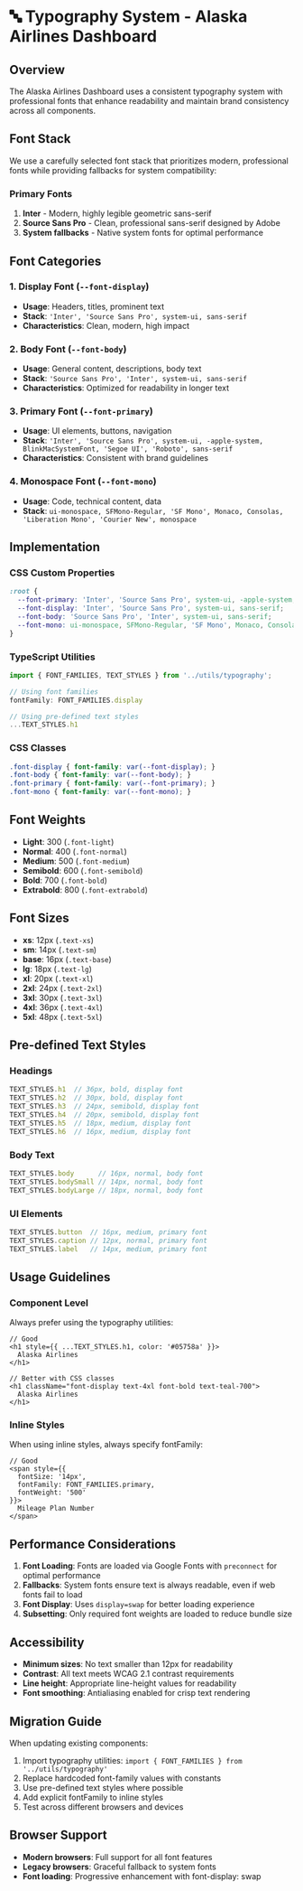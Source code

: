 # 🔤 Typography System - Alaska Airlines Dashboard

## Overview
The Alaska Airlines Dashboard uses a consistent typography system with professional fonts that enhance readability and maintain brand consistency across all components.

## Font Stack
We use a carefully selected font stack that prioritizes modern, professional fonts while providing fallbacks for system compatibility:

### Primary Fonts
1. **Inter** - Modern, highly legible geometric sans-serif
2. **Source Sans Pro** - Clean, professional sans-serif designed by Adobe
3. **System fallbacks** - Native system fonts for optimal performance

## Font Categories

### 1. Display Font (`--font-display`)
- **Usage**: Headers, titles, prominent text
- **Stack**: `'Inter', 'Source Sans Pro', system-ui, sans-serif`
- **Characteristics**: Clean, modern, high impact

### 2. Body Font (`--font-body`)
- **Usage**: General content, descriptions, body text
- **Stack**: `'Source Sans Pro', 'Inter', system-ui, sans-serif`
- **Characteristics**: Optimized for readability in longer text

### 3. Primary Font (`--font-primary`)
- **Usage**: UI elements, buttons, navigation
- **Stack**: `'Inter', 'Source Sans Pro', system-ui, -apple-system, BlinkMacSystemFont, 'Segoe UI', 'Roboto', sans-serif`
- **Characteristics**: Consistent with brand guidelines

### 4. Monospace Font (`--font-mono`)
- **Usage**: Code, technical content, data
- **Stack**: `ui-monospace, SFMono-Regular, 'SF Mono', Monaco, Consolas, 'Liberation Mono', 'Courier New', monospace`

## Implementation

### CSS Custom Properties
```css
:root {
  --font-primary: 'Inter', 'Source Sans Pro', system-ui, -apple-system, BlinkMacSystemFont, 'Segoe UI', 'Roboto', sans-serif;
  --font-display: 'Inter', 'Source Sans Pro', system-ui, sans-serif;
  --font-body: 'Source Sans Pro', 'Inter', system-ui, sans-serif;
  --font-mono: ui-monospace, SFMono-Regular, 'SF Mono', Monaco, Consolas, 'Liberation Mono', 'Courier New', monospace;
}
```

### TypeScript Utilities
```typescript
import { FONT_FAMILIES, TEXT_STYLES } from '../utils/typography';

// Using font families
fontFamily: FONT_FAMILIES.display

// Using pre-defined text styles
...TEXT_STYLES.h1
```

### CSS Classes
```css
.font-display { font-family: var(--font-display); }
.font-body { font-family: var(--font-body); }
.font-primary { font-family: var(--font-primary); }
.font-mono { font-family: var(--font-mono); }
```

## Font Weights
- **Light**: 300 (`.font-light`)
- **Normal**: 400 (`.font-normal`)
- **Medium**: 500 (`.font-medium`)
- **Semibold**: 600 (`.font-semibold`)
- **Bold**: 700 (`.font-bold`)
- **Extrabold**: 800 (`.font-extrabold`)

## Font Sizes
- **xs**: 12px (`.text-xs`)
- **sm**: 14px (`.text-sm`)
- **base**: 16px (`.text-base`)
- **lg**: 18px (`.text-lg`)
- **xl**: 20px (`.text-xl`)
- **2xl**: 24px (`.text-2xl`)
- **3xl**: 30px (`.text-3xl`)
- **4xl**: 36px (`.text-4xl`)
- **5xl**: 48px (`.text-5xl`)

## Pre-defined Text Styles

### Headings
```typescript
TEXT_STYLES.h1  // 36px, bold, display font
TEXT_STYLES.h2  // 30px, bold, display font
TEXT_STYLES.h3  // 24px, semibold, display font
TEXT_STYLES.h4  // 20px, semibold, display font
TEXT_STYLES.h5  // 18px, medium, display font
TEXT_STYLES.h6  // 16px, medium, display font
```

### Body Text
```typescript
TEXT_STYLES.body      // 16px, normal, body font
TEXT_STYLES.bodySmall // 14px, normal, body font
TEXT_STYLES.bodyLarge // 18px, normal, body font
```

### UI Elements
```typescript
TEXT_STYLES.button  // 16px, medium, primary font
TEXT_STYLES.caption // 12px, normal, primary font
TEXT_STYLES.label   // 14px, medium, primary font
```

## Usage Guidelines

### Component Level
Always prefer using the typography utilities:

```tsx
// Good
<h1 style={{ ...TEXT_STYLES.h1, color: '#05758a' }}>
  Alaska Airlines
</h1>

// Better with CSS classes
<h1 className="font-display text-4xl font-bold text-teal-700">
  Alaska Airlines
</h1>
```

### Inline Styles
When using inline styles, always specify fontFamily:

```tsx
// Good
<span style={{
  fontSize: '14px',
  fontFamily: FONT_FAMILIES.primary,
  fontWeight: '500'
}}>
  Mileage Plan Number
</span>
```

## Performance Considerations

1. **Font Loading**: Fonts are loaded via Google Fonts with `preconnect` for optimal performance
2. **Fallbacks**: System fonts ensure text is always readable, even if web fonts fail to load
3. **Font Display**: Uses `display=swap` for better loading experience
4. **Subsetting**: Only required font weights are loaded to reduce bundle size

## Accessibility

- **Minimum sizes**: No text smaller than 12px for readability
- **Contrast**: All text meets WCAG 2.1 contrast requirements
- **Line height**: Appropriate line-height values for readability
- **Font smoothing**: Antialiasing enabled for crisp text rendering

## Migration Guide

When updating existing components:

1. Import typography utilities: `import { FONT_FAMILIES } from '../utils/typography'`
2. Replace hardcoded font-family values with constants
3. Use pre-defined text styles where possible
4. Add explicit fontFamily to inline styles
5. Test across different browsers and devices

## Browser Support

- **Modern browsers**: Full support for all font features
- **Legacy browsers**: Graceful fallback to system fonts
- **Font loading**: Progressive enhancement with font-display: swap
